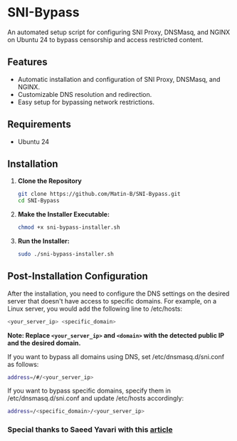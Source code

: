 # SNI-Bypass
An automated setup script for configuring SNI Proxy, DNSMasq, and NGINX on Ubuntu 24 to bypass censorship and access restricted content.

## Features

- Automatic installation and configuration of SNI Proxy, DNSMasq, and NGINX.
- Customizable DNS resolution and redirection.
- Easy setup for bypassing network restrictions.

## Requirements
- Ubuntu 24

## Installation

1. **Clone the Repository**
    ```bash
    git clone https://github.com/Matin-B/SNI-Bypass.git
    cd SNI-Bypass
    ```
2. **Make the Installer Executable:**
    ```bash
    chmod +x sni-bypass-installer.sh
    ```
3. **Run the Installer:**
    ```bash
    sudo ./sni-bypass-installer.sh
    ```

## Post-Installation Configuration

After the installation, you need to configure the DNS settings on the desired server that doesn't have access to specific domains. For example, on a Linux server, you would add the following line to /etc/hosts:</br>
```bash
<your_server_ip> <specific_domain>
```
**Note: Replace `<your_server_ip>` and `<domain>` with the detected public IP and the desired domain.**

If you want to bypass all domains using DNS, set /etc/dnsmasq.d/sni.conf as follows:
```bash
address=/#/<your_server_ip>
```

If you want to bypass specific domains, specify them in /etc/dnsmasq.d/sni.conf and update /etc/hosts accordingly:
```bash
address=/<specific_domain>/<your_server_ip>
```


### Special thanks to Saeed Yavari with this [article](https://behineserver.com/blog/dedicate-anti-sanctions)
